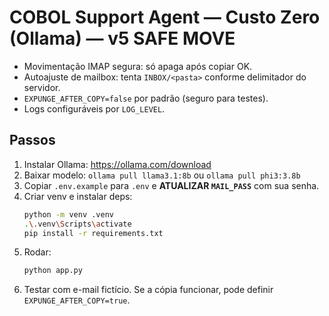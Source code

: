 
# COBOL Support Agent — Custo Zero (Ollama) — v5 SAFE MOVE
- Movimentação IMAP segura: só apaga após copiar OK.
- Autoajuste de mailbox: tenta `INBOX/<pasta>` conforme delimitador do servidor.
- `EXPUNGE_AFTER_COPY=false` por padrão (seguro para testes).
- Logs configuráveis por `LOG_LEVEL`.

## Passos
1. Instalar Ollama: https://ollama.com/download
2. Baixar modelo: `ollama pull llama3.1:8b` ou `ollama pull phi3:3.8b`
3. Copiar `.env.example` para `.env` e **ATUALIZAR `MAIL_PASS`** com sua senha.
4. Criar venv e instalar deps:
   ```bash
   python -m venv .venv
   .\.venv\Scripts\activate
   pip install -r requirements.txt
   ```
5. Rodar:
   ```bash
   python app.py
   ```
6. Testar com e-mail fictício. Se a cópia funcionar, pode definir `EXPUNGE_AFTER_COPY=true`.
